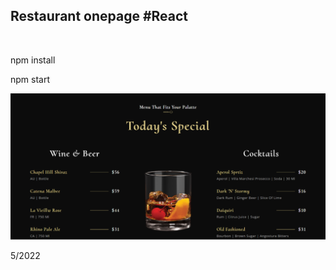<h2>Restaurant onepage #React</h2><br />
<p>npm install</p>
<p>npm start</p>

![Screenshot](screenshot.png)

5/2022


